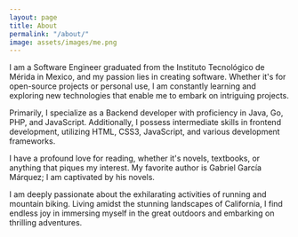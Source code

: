 ```yaml
---
layout: page
title: About
permalink: "/about/"
image: assets/images/me.png
---
```


I am a Software Engineer graduated from the Instituto Tecnológico de Mérida in Mexico, and my passion lies in creating software. Whether it's for open-source projects or personal use, I am constantly learning and exploring new technologies that enable me to embark on intriguing projects.

Primarily, I specialize as a Backend developer with proficiency in Java, Go, PHP, and JavaScript. Additionally, I possess intermediate skills in frontend development, utilizing HTML, CSS3, JavaScript, and various development frameworks.

I have a profound love for reading, whether it's novels, textbooks, or anything that piques my interest. My favorite author is Gabriel García Márquez; I am captivated by his novels.

I am deeply passionate about the exhilarating activities of running and mountain biking. Living amidst the stunning landscapes of California, I find endless joy in immersing myself in the great outdoors and embarking on thrilling adventures. 

